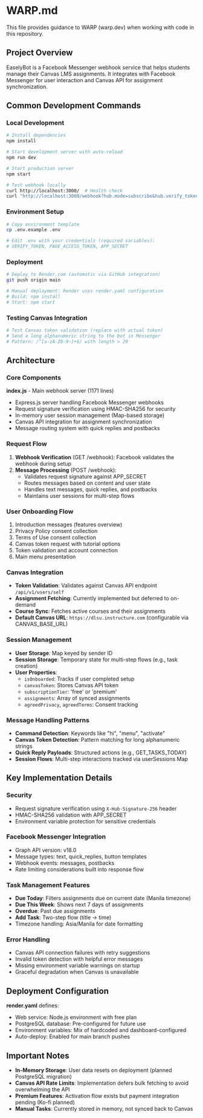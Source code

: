 # WARP.md

This file provides guidance to WARP (warp.dev) when working with code in this repository.

## Project Overview

EaselyBot is a Facebook Messenger webhook service that helps students manage their Canvas LMS assignments. It integrates with Facebook Messenger for user interaction and Canvas API for assignment synchronization.

## Common Development Commands

### Local Development
```bash
# Install dependencies
npm install

# Start development server with auto-reload
npm run dev

# Start production server
npm start

# Test webhook locally
curl http://localhost:3000/  # Health check
curl "http://localhost:3000/webhook?hub.mode=subscribe&hub.verify_token=your_verify_token&hub.challenge=test_challenge"  # Webhook verification
```

### Environment Setup
```bash
# Copy environment template
cp .env.example .env

# Edit .env with your credentials (required variables):
# VERIFY_TOKEN, PAGE_ACCESS_TOKEN, APP_SECRET
```

### Deployment
```bash
# Deploy to Render.com (automatic via GitHub integration)
git push origin main

# Manual deployment: Render uses render.yaml configuration
# Build: npm install
# Start: npm start
```

### Testing Canvas Integration
```bash
# Test Canvas token validation (replace with actual token)
# Send a long alphanumeric string to the bot in Messenger
# Pattern: /^[a-zA-Z0-9~]+$/ with length > 20
```

## Architecture

### Core Components

**index.js** - Main webhook server (1171 lines)
- Express.js server handling Facebook Messenger webhooks
- Request signature verification using HMAC-SHA256 for security
- In-memory user session management (Map-based storage)
- Canvas API integration for assignment synchronization
- Message routing system with quick replies and postbacks

### Request Flow
1. **Webhook Verification** (GET /webhook): Facebook validates the webhook during setup
2. **Message Processing** (POST /webhook): 
   - Validates request signature against APP_SECRET
   - Routes messages based on content and user state
   - Handles text messages, quick replies, and postbacks
   - Maintains user sessions for multi-step flows

### User Onboarding Flow
1. Introduction messages (features overview)
2. Privacy Policy consent collection
3. Terms of Use consent collection
4. Canvas token request with tutorial options
5. Token validation and account connection
6. Main menu presentation

### Canvas Integration
- **Token Validation**: Validates against Canvas API endpoint `/api/v1/users/self`
- **Assignment Fetching**: Currently implemented but deferred to on-demand
- **Course Sync**: Fetches active courses and their assignments
- **Default Canvas URL**: `https://dlsu.instructure.com` (configurable via CANVAS_BASE_URL)

### Session Management
- **User Storage**: Map keyed by sender ID
- **Session Storage**: Temporary state for multi-step flows (e.g., task creation)
- **User Properties**:
  - `isOnboarded`: Tracks if user completed setup
  - `canvasToken`: Stores Canvas API token
  - `subscriptionTier`: 'free' or 'premium'
  - `assignments`: Array of synced assignments
  - `agreedPrivacy`, `agreedTerms`: Consent tracking

### Message Handling Patterns
- **Command Detection**: Keywords like "hi", "menu", "activate"
- **Canvas Token Detection**: Pattern matching for long alphanumeric strings
- **Quick Reply Payloads**: Structured actions (e.g., GET_TASKS_TODAY)
- **Session Flows**: Multi-step interactions tracked via userSessions Map

## Key Implementation Details

### Security
- Request signature verification using `X-Hub-Signature-256` header
- HMAC-SHA256 validation with APP_SECRET
- Environment variable protection for sensitive credentials

### Facebook Messenger Integration
- Graph API version: v18.0
- Message types: text, quick_replies, button templates
- Webhook events: messages, postbacks
- Rate limiting considerations built into response flow

### Task Management Features
- **Due Today**: Filters assignments due on current date (Manila timezone)
- **Due This Week**: Shows next 7 days of assignments
- **Overdue**: Past due assignments
- **Add Task**: Two-step flow (title → time)
- Timezone handling: Asia/Manila for date formatting

### Error Handling
- Canvas API connection failures with retry suggestions
- Invalid token detection with helpful error messages
- Missing environment variable warnings on startup
- Graceful degradation when Canvas is unavailable

## Deployment Configuration

**render.yaml** defines:
- Web service: Node.js environment with free plan
- PostgreSQL database: Pre-configured for future use
- Environment variables: Mix of hardcoded and dashboard-configured
- Auto-deploy: Enabled for main branch pushes

## Important Notes

- **In-Memory Storage**: User data resets on deployment (planned PostgreSQL migration)
- **Canvas API Rate Limits**: Implementation defers bulk fetching to avoid overwhelming the API
- **Premium Features**: Activation flow exists but payment integration pending (Ko-fi planned)
- **Manual Tasks**: Currently stored in memory, not synced back to Canvas
